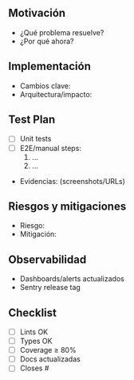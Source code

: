 ## Motivación
- ¿Qué problema resuelve?
- ¿Por qué ahora?

## Implementación
- Cambios clave:
- Arquitectura/impacto:

## Test Plan
- [ ] Unit tests
- [ ] E2E/manual steps:
  1. ...
  2. ...
- Evidencias: (screenshots/URLs)

## Riesgos y mitigaciones
- Riesgo:
- Mitigación:

## Observabilidad
- Dashboards/alerts actualizados
- Sentry release tag

## Checklist
- [ ] Lints OK
- [ ] Types OK
- [ ] Coverage ≥ 80%
- [ ] Docs actualizadas
- [ ] Closes #<issue>